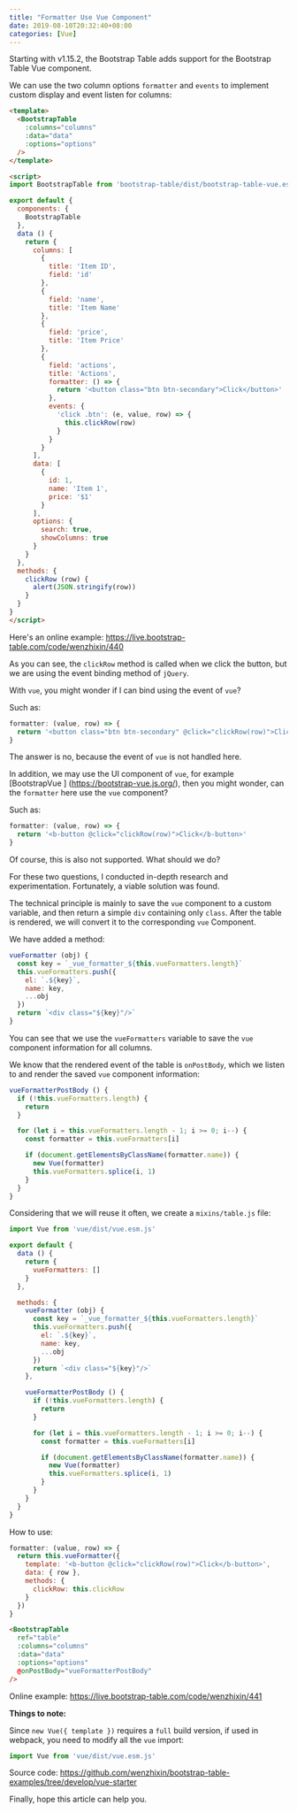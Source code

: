 ```yaml
---
title: "Formatter Use Vue Component"
date: 2019-08-10T20:32:40+08:00
categories: [Vue]
---
```


Starting with v1.15.2, the Bootstrap Table adds support for the Bootstrap Table Vue component.

We can use the two column options `formatter` and `events` to implement custom display and event listen for columns:

```html
<template>
  <BootstrapTable
    :columns="columns"
    :data="data"
    :options="options"
  />
</template>

<script>
import BootstrapTable from 'bootstrap-table/dist/bootstrap-table-vue.esm.js'

export default {
  components: {
    BootstrapTable
  },
  data () {
    return {
      columns: [
        {
          title: 'Item ID',
          field: 'id'
        },
        {
          field: 'name',
          title: 'Item Name'
        },
        {
          field: 'price',
          title: 'Item Price'
        },
        {
          field: 'actions',
          title: 'Actions',
          formatter: () => {
            return '<button class="btn btn-secondary">Click</button>'
          },
          events: {
            'click .btn': (e, value, row) => {
              this.clickRow(row)
            }
          }
        }
      ],
      data: [
        {
          id: 1,
          name: 'Item 1',
          price: '$1'
        }
      ],
      options: {
        search: true,
        showColumns: true
      }
    }
  },
  methods: {
    clickRow (row) {
      alert(JSON.stringify(row))
    }
  }
}
</script>
```

Here's an online example: https://live.bootstrap-table.com/code/wenzhixin/440

As you can see, the `clickRow` method is called when we click the button, but we are using the event binding method of `jQuery`.

With `vue`, you might wonder if I can bind using the event of `vue`?

Such as:

```js
formatter: (value, row) => {
  return '<button class="btn btn-secondary" @click="clickRow(row)">Click</button>'
}
```

The answer is no, because the event of `vue` is not handled here.

In addition, we may use the UI component of `vue`, for example [BootstrapVue
] (https://bootstrap-vue.js.org/), then you might wonder, can the `formatter` here use the `vue` component?

Such as:

```js
formatter: (value, row) => {
  return '<b-button @click="clickRow(row)">Click</b-button>'
}
```

Of course, this is also not supported. What should we do?

For these two questions, I conducted in-depth research and experimentation. Fortunately, a viable solution was found.

The technical principle is mainly to save the `vue` component to a custom variable, and then return a simple `div` containing only `class`. After the table is rendered, we will convert it to the corresponding `vue` Component.

We have added a method:

```js
vueFormatter (obj) {
  const key = `_vue_formatter_${this.vueFormatters.length}`
  this.vueFormatters.push({
    el: `.${key}`,
    name: key,
    ...obj
  })
  return `<div class="${key}"/>`
}
```

You can see that we use the `vueFormatters` variable to save the `vue` component information for all columns.

We know that the rendered event of the table is `onPostBody`, which we listen to and render the saved `vue` component information:

```js
vueFormatterPostBody () {
  if (!this.vueFormatters.length) {
    return
  }

  for (let i = this.vueFormatters.length - 1; i >= 0; i--) {
    const formatter = this.vueFormatters[i]

    if (document.getElementsByClassName(formatter.name)) {
      new Vue(formatter)
      this.vueFormatters.splice(i, 1)
    }
  }
}
```

Considering that we will reuse it often, we create a `mixins/table.js` file:

```js
import Vue from 'vue/dist/vue.esm.js'

export default {
  data () {
    return {
      vueFormatters: []
    }
  },

  methods: {
    vueFormatter (obj) {
      const key = `_vue_formatter_${this.vueFormatters.length}`
      this.vueFormatters.push({
        el: `.${key}`,
        name: key,
        ...obj
      })
      return `<div class="${key}"/>`
    },

    vueFormatterPostBody () {
      if (!this.vueFormatters.length) {
        return
      }

      for (let i = this.vueFormatters.length - 1; i >= 0; i--) {
        const formatter = this.vueFormatters[i]

        if (document.getElementsByClassName(formatter.name)) {
          new Vue(formatter)
          this.vueFormatters.splice(i, 1)
        }
      }
    }
  }
}
```

How to use:

```js
formatter: (value, row) => {
  return this.vueFormatter({
    template: '<b-button @click="clickRow(row)">Click</b-button>',
    data: { row },
    methods: {
      clickRow: this.clickRow
    }
  })
}
```

```html
<BootstrapTable
  ref="table"
  :columns="columns"
  :data="data"
  :options="options"
  @onPostBody="vueFormatterPostBody"
/>
```

Online example: https://live.bootstrap-table.com/code/wenzhixin/441

**Things to note:**

Since `new Vue({ template })` requires a `full` build version, if used in webpack, you need to modify all the `vue` import:

```js
import Vue from 'vue/dist/vue.esm.js'
```

Source code: https://github.com/wenzhixin/bootstrap-table-examples/tree/develop/vue-starter

Finally, hope this article can help you.
